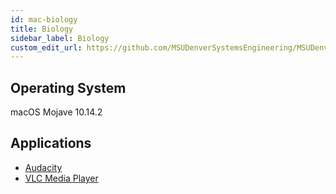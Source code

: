 ```yaml
---
id: mac-biology
title: Biology
sidebar_label: Biology
custom_edit_url: https://github.com/MSUDenverSystemsEngineering/MSUDenverSystemsEngineering.github.io/edit/source/docs/image-mac-biology.md
---
```


## Operating System
macOS Mojave 10.14.2

## Applications
* [Audacity](package-mac-audacity.md)
* [VLC Media Player](package-mac-vlc.md)
